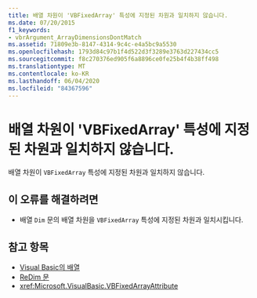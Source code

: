 ```yaml
---
title: 배열 차원이 'VBFixedArray' 특성에 지정된 차원과 일치하지 않습니다.
ms.date: 07/20/2015
f1_keywords:
- vbrArgument_ArrayDimensionsDontMatch
ms.assetid: 71809e3b-8147-4314-9c4c-e4a5bc9a5530
ms.openlocfilehash: 1793d84c97b1f4d522d3f3289e3763d227434cc5
ms.sourcegitcommit: f8c270376ed905f6a8896ce0fe25b4f4b38ff498
ms.translationtype: MT
ms.contentlocale: ko-KR
ms.lasthandoff: 06/04/2020
ms.locfileid: "84367596"
---
```

# <a name="array-dimensions-do-not-match-those-specified-in-the-vbfixedarray-attribute"></a>배열 차원이 'VBFixedArray' 특성에 지정된 차원과 일치하지 않습니다.
배열 차원이 `VBFixedArray` 특성에 지정된 차원과 일치하지 않습니다.  
  
## <a name="to-correct-this-error"></a>이 오류를 해결하려면  
  
- 배열 `Dim` 문의 배열 차원을 `VBFixedArray` 특성에 지정된 차원과 일치시킵니다.  
  
## <a name="see-also"></a>참고 항목

- [Visual Basic의 배열](../programming-guide/language-features/arrays/index.md)
- [ReDim 문](../language-reference/statements/redim-statement.md)
- <xref:Microsoft.VisualBasic.VBFixedArrayAttribute>
